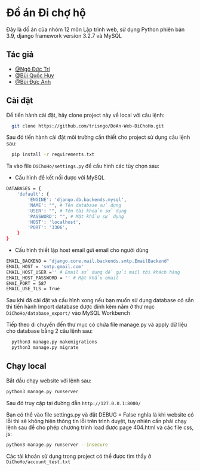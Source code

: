 # Đồ án Đi chợ hộ
Đây là đồ án của nhóm 12 môn Lập trình web, sử dụng Python phiên bản 3.9, django framework version 3.2.7 và MySQL


## Tác giả

- [@Ngô Đức Trí](https://github.com/trisngo)
- [@Bùi Quốc Huy](https://github.com/quochuyy10217)
- [@Bùi Đức Anh](https://github.com/BuiDucAnh68)
## Cài đặt

Để tiến hành cài đặt, hãy clone project này về local với câu lệnh:

```bash
  git clone https://github.com/trisngo/DoAn-Web-DiChoHo.git
```

Sau đó tiến hành cài đặt môi trường cần thiết cho project sử dụng câu lệnh sau:

```bash
  pip install -r requirements.txt
```

Ta vào file ``DiChoHo/settings.py`` để cấu hình các tùy chọn sau:

- Cấu hình để kết nối được với MySQL

```bash
DATABASES = {
    'default': {
        'ENGINE': 'django.db.backends.mysql', 
        'NAME': "", # Tên database sử dụng
        'USER': "", # Tên tài khoản sử dụng
        'PASSWORD': "", # Mật khẩu sử dụng
        'HOST': 'localhost',
        'PORT': '3306',
    }
}
```
- Cấu hình thiết lập host email gửi email cho người dùng
```bash
EMAIL_BACKEND = "django.core.mail.backends.smtp.EmailBackend"
EMAIL_HOST = 'smtp.gmail.com'
EMAIL_HOST_USER ='' # Email sử dung để gửi mail tới khách hàng
EMAIL_HOST_PASSWORD = '' # Mật khẩu email
EMAI_PORT = 587
EMAIL_USE_TLS = True
```

Sau khi đã cài đặt và cấu hình xong nếu bạn muốn sử dụng database có sẵn thì tiến hành Import database được đính kèm nằm ở thư mục ``DiChoHo/database_export/`` vào MySQL Workbench

Tiếp theo di chuyển đến thư mục có chứa file manage.py và apply dữ liệu cho database bằng 2 câu lệnh sau:

```bash
  python3 manage.py makemigrations
  python3 manage.py migrate
```

## Chạy local

Bắt đầu chạy website với lệnh sau:

```bash
python3 manage.py runserver
```
Sau đó truy cập tại đường dẫn ``http://127.0.0.1:8000/``

Bạn có thể vào file settings.py và đặt DEBUG = False nghĩa là khi website có lỗi thì sẽ không hiện thông tin lỗi trên trình duyệt, tuy nhiên cần phải chạy lệnh sau để cho phép chương trình load được page 404.html và các file css, js: 

```bash
python3 manage.py runserver --insecure
```

Các tài khoản sử dụng trong project có thể được tìm thấy ở ``DiChoHo/account_test.txt``

